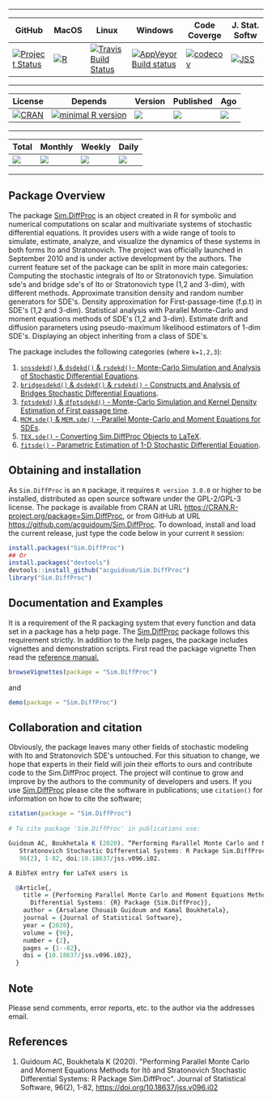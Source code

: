 <!-- README.md is generated from README.Rmd. Please edit that file -->
------------------------------------------------------------------------

GitHub      | MacOS      | Linux      | Windows    | Code Coverge | J. Stat. Softw 
------------|------------|------------|------------|--------------|-------------
[![Project Status](https://www.repostatus.org/badges/latest/active.svg?color=green)](https://github.com/acguidoum/Sim.DiffProc) | [![R](https://github.com/acguidoum/Sim.DiffProc/workflows/R-CMD-check/badge.svg?color=green)](https://github.com/acguidoum/Sim.DiffProc/actions) | [![Travis Build Status](https://travis-ci.org/acguidoum/Sim.DiffProc.svg?branch=master)](https://travis-ci.org/acguidoum/Sim.DiffProc) | [![AppVeyor Build status](https://ci.appveyor.com/api/projects/status/16a70vyf8rk7nn1i?svg=true)](https://ci.appveyor.com/project/acguidoum/sim-diffproc-xal8n) | [![codecov](https://codecov.io/gh/acguidoum/Sim.DiffProc/branch/master/graph/badge.svg?color=green)](https://codecov.io/gh/acguidoum/Sim.DiffProc) | [![JSS](https://img.shields.io/badge/JSS-10.18637%2Fjss.v096.i02-green)](https://dx.doi.org/10.18637/jss.v096.i02)

------------------------------------------------------------------------

License    | Depends | Version   | Published | Ago
-----------|---------|-----------|-----------|----
[![CRAN](https://img.shields.io/cran/l/Sim.DiffProc?color=blue)](https://cran.r-project.org/web/licenses/GPL-2) | [![minimal R version](https://img.shields.io/badge/R%3E%3D-3.0.0-blue.svg)](https://cran.r-project.org/) | ![](https://www.r-pkg.org/badges/version/Sim.DiffProc?color=blue) | ![](https://www.r-pkg.org/badges/last-release/Sim.DiffProc?color=blue) | ![](https://www.r-pkg.org/badges/ago/Sim.DiffProc?color=blue)

------------------------------------------------------------------------

Total    | Monthly |  Weekly |  Daily
---------|---------|---------|-----
[![](https://cranlogs.r-pkg.org/badges/grand-total/Sim.DiffProc?color=yellow)](https://cran.r-project.org/package=Sim.DiffProc) | [![](https://cranlogs.r-pkg.org/badges/Sim.DiffProc?color=yellow)](https://cran.r-project.org/package=Sim.DiffProc) | [![](https://cranlogs.r-pkg.org/badges/last-week/Sim.DiffProc?color=yellow)](https://cran.r-project.org/package=Sim.DiffProc) | [![](https://cranlogs.r-pkg.org/badges/last-day/Sim.DiffProc?color=yellow)](https://cran.r-project.org/package=Sim.DiffProc)

------------------------------------------------------------------------


Package Overview
---------------------

The package [Sim.DiffProc](https://doi.org/10.18637/jss.v096.i02) is an object created in R for symbolic and numerical computations on scalar and multivariate systems of stochastic differential equations. It provides users with a wide range of tools to simulate, estimate, analyze, and visualize the dynamics of these systems in both forms Ito and Stratonovich. The project was officially launched in September 2010 and is under active development by the authors. The current feature set of the package can be split in more main categories: Computing the stochastic integrals of Ito or Stratonovich type. Simulation sde's and bridge sde's of Ito or Stratonovich type (1,2 and 3-dim), with different methods. Approximate transition density and random number generators for SDE's. Density approximation for First-passage-time (f.p.t) in SDE's (1,2 and 3-dim). Statistical analysis with Parallel Monte-Carlo and moment equations methods of SDE's (1,2 and 3-dim). Estimate drift and diffusion parameters using pseudo-maximum likelihood estimators of 1-dim SDE's. Displaying an object inheriting from a class of SDE's.

The package includes the following categories (where `k=1,2,3`):

1. [`snssdekd()` & `dsdekd()` & `rsdekd()`- Monte-Carlo Simulation and Analysis of Stochastic Differential Equations](https://CRAN.R-project.org/package=Sim.DiffProc/vignettes/snssde.html).
2. [`bridgesdekd()` & `dsdekd()` & `rsdekd()` - Constructs and Analysis of Bridges Stochastic Differential Equations](https://CRAN.R-project.org/package=Sim.DiffProc/vignettes/bridgesde.html).
3. [`fptsdekd()` & `dfptsdekd()` - Monte-Carlo Simulation and Kernel Density Estimation of First passage time](https://CRAN.R-project.org/package=Sim.DiffProc/vignettes/fptsde.html).
4. [`MCM.sde()` & `MEM.sde()` - Parallel Monte-Carlo and Moment Equations for SDEs](https://CRAN.R-project.org/package=Sim.DiffProc/vignettes/mcmsde.html).
5. [`TEX.sde()` - Converting Sim.DiffProc Objects to LaTeX](https://CRAN.R-project.org/package=Sim.DiffProc/vignettes/sdetotex.html).
6. [`fitsde()` - Parametric Estimation of 1-D Stochastic Differential Equation](https://CRAN.R-project.org/package=Sim.DiffProc/vignettes/fitsde.html).

Obtaining and installation
-----------------------

As `Sim.DiffProc` is an `R` package, it requires `R version 3.0.0` or higher to be installed, distributed as open source software under the GPL-2/GPL-3 license. The package is available from CRAN at URL https://CRAN.R-project.org/package=Sim.DiffProc, or from GitHub at URL https://github.com/acguidoum/Sim.DiffProc. To download, install and load the current release, just type the code below in your current `R` session:

```r
install.packages("Sim.DiffProc")
## Or 
install.packages("devtools")
devtools::install_github("acguidoum/Sim.DiffProc")
library("Sim.DiffProc")
```

Documentation and Examples
--------------------------

It is a requirement of the R packaging system that every function and data set in a package has a help page. The [Sim.DiffProc](https://doi.org/10.18637/jss.v096.i02) package follows this  requirement strictly. In addition to the help pages, the package includes vignettes and demonstration scripts. First read the package vignette Then read the [reference manual.](https://CRAN.R-project.org/package=Sim.DiffProc/Sim.DiffProc.pdf)



```r
browseVignettes(package = "Sim.DiffProc")
```
and 

```r
demo(package = "Sim.DiffProc")
```

Collaboration and citation
-----

Obviously, the package leaves many other fields of stochastic modeling with Ito and Stratonovich SDE's untouched. For this situation to change, we hope that experts in their field will join their efforts to ours and contribute code to the Sim.DiffProc project. The project will continue to grow and improve by the authors to the community of developers and users. If you use [Sim.DiffProc](https://cran.r-project.org/package=Sim.DiffProc) please cite the software in publications;
use `citation()` for information on how to cite the software;

```r
citation(package = "Sim.DiffProc")
 
# To cite package 'Sim.DiffProc' in publications use:

Guidoum AC, Boukhetala K (2020). “Performing Parallel Monte Carlo and Moment Equations Methods for Itô and 
   Stratonovich Stochastic Differential Systems: R Package Sim.DiffProc.” Journal of Statistical Software, 
   96(2), 1-82, doi:10.18637/jss.v096.i02.

A BibTeX entry for LaTeX users is

  @Article{,
    title = {Performing Parallel Monte Carlo and Moment Equations Methods for It\^{o} and Stratonovich Stochastic 
      Differential Systems: {R} Package {Sim.DiffProc}},
    author = {Arsalane Chouaib Guidoum and Kamal Boukhetala},
    journal = {Journal of Statistical Software},
    year = {2020},
    volume = {96},
    number = {2},
    pages = {1--82},
    doi = {10.18637/jss.v096.i02},
  }
```

Note
----

Please send comments, error reports, etc. to the author via the addresses email.

References
----------

1. Guidoum AC, Boukhetala K (2020). "Performing Parallel Monte Carlo and Moment Equations Methods for Itô and Stratonovich Stochastic Differential Systems: R Package Sim.DiffProc". Journal of Statistical Software, 96(2), 1-82, https://doi.org/10.18637/jss.v096.i02
